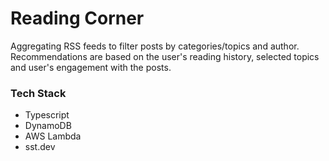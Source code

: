# Reading Corner

Aggregating RSS feeds to filter posts by categories/topics and author. Recommendations are based on the user's reading history, selected topics and user's engagement with the posts.

### Tech Stack

- Typescript
- DynamoDB
- AWS Lambda
- sst.dev
